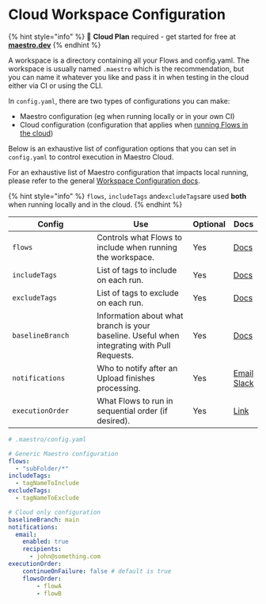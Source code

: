 # Cloud Workspace Configuration

{% hint style="info" %}
🚀 **Cloud Plan** required - get started for free at [**maestro.dev**](https://www.maestro.dev/)
{% endhint %}

A workspace is a directory containing all your Flows and config.yaml. The workspace is usually named `.maestro` which is the recommendation, but you can name it whatever you like and pass it in when testing in the cloud either via CI or using the CLI.&#x20;

In `config.yaml`, there are two types of configurations you can make:&#x20;

* Maestro configuration (eg when running locally or in your own CI)
* Cloud configuration (configuration that applies when [running Flows in the cloud](../run-maestro-tests-in-the-cloud.md))

Below is an exhaustive list of configuration options that you can set in `config.yaml` to control execution in Maestro Cloud.

For an exhaustive list of Maestro configuration that impacts local running, please refer to the general [Workspace Configuration docs](../../api-reference/configuration/workspace-configuration.md).

{% hint style="info" %}
`flows`, `includeTags` and`excludeTags`are used **both** when running locally and in the cloud.
{% endhint %}

<table><thead><tr><th width="219">Config</th><th width="321">Use</th><th>Optional</th><th>Docs</th></tr></thead><tbody><tr><td><code>flows</code></td><td>Controls what Flows to include when running the workspace.</td><td>Yes</td><td><a href="../../cli/test-suites-and-reports.md#controlling-what-tests-to-include">Docs</a></td></tr><tr><td><code>includeTags</code></td><td>List of tags to include on each run.</td><td>Yes</td><td><a href="../../cli/tags.md#global-tags">Docs</a></td></tr><tr><td><code>excludeTags</code></td><td>List of tags to exclude on each run.</td><td>Yes</td><td><a href="../../cli/tags.md#global-tags">Docs</a></td></tr><tr><td><code>baselineBranch</code></td><td>Information about what branch is your baseline. Useful when integrating with Pull Requests.</td><td>Yes</td><td><a href="../pull-request-integration.md">Docs</a></td></tr><tr><td><code>notifications</code></td><td>Who to notify after an Upload finishes processing.</td><td>Yes</td><td><a href="email-notifications.md">Email</a> <a href="slack-notifications.md">Slack</a></td></tr><tr><td><code>executionOrder</code></td><td>What Flows to run in sequential order (if desired).</td><td>Yes</td><td><a href="execution-order.md">Link</a></td></tr></tbody></table>

```yaml
# .maestro/config.yaml

# Generic Maestro configuration
flows:
  - "subFolder/*"
includeTags:
  - tagNameToInclude
excludeTags:
  - tagNameToExclude

# Cloud only configuration
baselineBranch: main
notifications:
  email:
    enabled: true
    recipients:
      - john@something.com
executionOrder:
    continueOnFailure: false # default is true
    flowsOrder:
        - flowA
        - flowB
```
